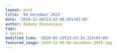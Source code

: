 ```yaml
---
layout: post
title: '08 December 2019'
date: '2019-12-08T23:42:00.001+02:00'
author: Dedunu Dhananjaya
tags:
- spices
modified_time: '2020-05-19T23:43:34.323+03:00'
featured_image: 2019-12-08-08-december-2019.jpg
---
```

